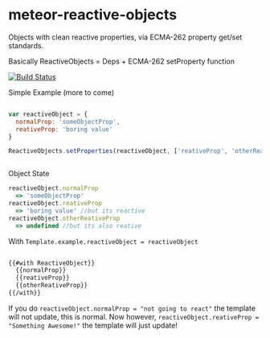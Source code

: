 meteor-reactive-objects
=======================

Objects with clean reactive properties, via ECMA-262 property get/set standards.

Basically ReactiveObjects = Deps + ECMA-262 setProperty function

[![Build Status](https://travis-ci.org/CMToups/meteor-reactive-objects.png)](https://travis-ci.org/CMToups/meteor-reactive-objects)


Simple Example (more to come)
```js

var reactiveObject = {
  normalProp: 'someObjectProp',
  reativeProp: 'boring value'
}

ReactiveObjects.setProperties(reactiveObject, ['reativeProp', 'otherReativeProp'])



```


Object State
```js
reactiveObject.normalProp
  => 'someObjectProp'
reactiveObject.reativeProp
  => 'boring value' //but its reactive
reactiveObject.otherReativeProp
  => undefined //but its also reative

```

With `Template.example.reactiveObject = reactiveObject`
```html

{{#with ReactiveObject}}
  {{normalProp}}
  {{reativeProp}}
  {{otherReativeProp}}
{{/with}}

```

If you do `reactiveObject.normalProp = "not going to react"` the template will not update, this is normal.
Now however, `reactiveObject.reativeProp = "Something Awesome!"` the template will just update!
